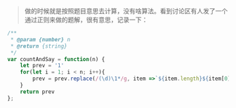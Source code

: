 > 做的时候就是按照题目意思去计算，没有啥算法。看到讨论区有人发了一个通过正则来做的题解，很有意思，记录一下：
```javascript
/**
 * @param {number} n
 * @return {string}
 */
var countAndSay = function(n) {
    let prev = '1'
    for(let i = 1; i < n; i++){
        prev = prev.replace(/(\d)\1*/g, item =>`${item.length}${item[0]}`)
    }
    return prev
};
```